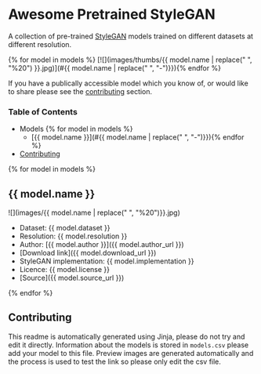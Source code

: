 # Awesome Pretrained StyleGAN

A collection of pre-trained [StyleGAN](https://github.com/NVlabs/stylegan) models trained on different datasets at different resolution.

{% for model in models %}
[![](images/thumbs/{{ model.name | replace(" ", "%20") }}.jpg)](#{{ model.name | replace(" ", "-")}}){% endfor %}

If you have a publically accessible model which you know of, or would like to share please see the [contributing](#contributing) section.

### Table of Contents

- Models
{% for model in models %}
    - [{{ model.name }}](#{{ model.name | replace(" ", "-")}}){% endfor %}
- [Contributing](#contributing)

{% for model in models %}
## {{ model.name }}

![](images/{{ model.name | replace(" ", "%20")}}.jpg)
- Dataset: {{ model.dataset }}
- Resolution: {{ model.resolution }}
- Author: [{{ model.author }}]({{ model.author_url }})
- [Download link]({{ model.download_url }})
- StyleGAN implementation: {{ model.implementation }}
- Licence: {{ model.license }}
- [Source]({{ model.source_url }})

{% endfor %}

## Contributing

This readme is automatically generated using Jinja, please do not try and edit it directly. Information about the models is stored in `models.csv` please add your model to this file. Preview images are generated automatically and the process is used to test the link so please only edit the csv file.